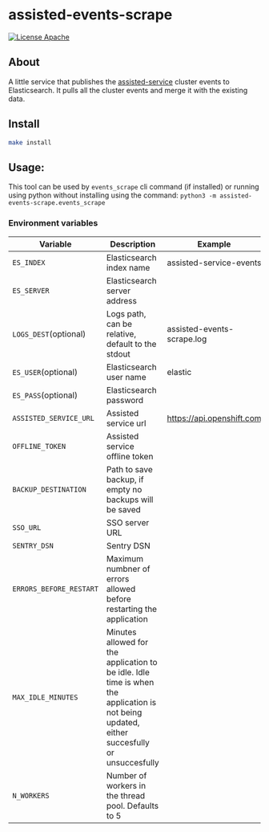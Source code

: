 # assisted-events-scrape

[![License Apache](https://img.shields.io/github/license/openshift/assisted-service)](https://opensource.org/licenses/Apache-2.0)

## About
A little service that publishes the [assisted-service](https://github.com/openshift/assisted-service) cluster events to Elasticsearch.
It pulls all the cluster events and merge it with the existing data.

## Install
```bash
make install 
```


## Usage:
This tool can be used by `events_scrape` cli command (if installed) or running using python without installing  using the command: `python3 -m assisted-events-scrape.events_scrape` 

### Environment variables
| Variable    |  Description   | Example    |
| --- | --- | --- |
| `ES_INDEX`              | Elasticsearch index name | assisted-service-events |
| `ES_SERVER`             | Elasticsearch server address |  |
| `LOGS_DEST`(optional)   | Logs path, can be relative, default to the stdout | assisted-events-scrape.log |
| `ES_USER`(optional)     | Elasticsearch user name | elastic |
| `ES_PASS`(optional)     | Elasticsearch password  |  |
| `ASSISTED_SERVICE_URL`  | Assisted service url  | https://api.openshift.com |
| `OFFLINE_TOKEN`         | Assisted service offline token  | |
| `BACKUP_DESTINATION`    | Path to save backup, if empty no backups will be saved  | |
| `SSO_URL`               | SSO server URL  | |
| `SENTRY_DSN`            | Sentry DSN | |
| `ERRORS_BEFORE_RESTART` | Maximum numbner of errors allowed before restarting the application | |
| `MAX_IDLE_MINUTES`      | Minutes allowed for the application to be idle. Idle time is when the application is not being updated, either succesfully or unsuccesfully | |
| `N_WORKERS`             | Number of workers in the thread pool. Defaults to 5 | |
